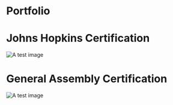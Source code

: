 # Portfolio

# Johns Hopkins Certification
![A test image](https://i.imgur.com/RnX4p6M.png)

# General Assembly Certification
![A test image](https://i.imgur.com/OMPy8GP.png)

